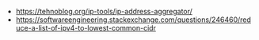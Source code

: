 
- https://tehnoblog.org/ip-tools/ip-address-aggregator/
- https://softwareengineering.stackexchange.com/questions/246460/reduce-a-list-of-ipv4-to-lowest-common-cidr
